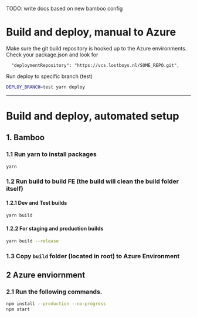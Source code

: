 TODO: write docs based on new bamboo config

# Build and deploy, manual to Azure

Make sure the git build repository is hooked up to the Azure environments.
Check your package.json and look for

```
  "deploymentRepository": "https://vcs.lostboys.nl/SOME_REPO.git",
```

Run deploy to specific branch (test)

```bash
DEPLOY_BRANCH=test yarn deploy
```

---

# Build and deploy, automated setup

## 1. Bamboo

### 1.1 Run yarn to install packages

```bash
yarn
```

### 1.2 Run build to build FE (the build will clean the build folder itself)

#### 1.2.1 Dev and Test builds

```bash
yarn build
```

#### 1.2.2 For staging and production builds

```bash
yarn build --release
```

### 1.3 Copy `build` folder (located in root) to Azure Environment

## 2 Azure enviornment

### 2.1 Run the following commands.

```bash
npm install --production --no-progress
npm start
```
